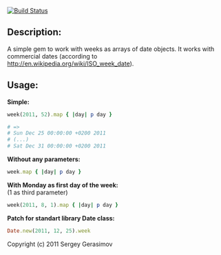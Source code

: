 [![Build Status](https://secure.travis-ci.org/grsmv/week.png?branch=master)](http://travis-ci.org/grsmv/week)

## Description:
A simple gem to work with weeks as arrays of date objects. It works with commercial dates (according to http://en.wikipedia.org/wiki/ISO_week_date).

## Usage:

__Simple:__

```ruby
week(2011, 52).map { |day| p day }

# =>
# Sun Dec 25 00:00:00 +0200 2011
# (...)
# Sat Dec 31 00:00:00 +0200 2011
```


__Without any parameters:__

```ruby
week.map { |day| p day }
```


__With Monday as first day of the week:__  
(1 as third parameter)

```ruby
week(2011, 8, 1).map { |day| p day }
```


__Patch for standart library Date class:__

```ruby
Date.new(2011, 12, 25).week
```

Copyright (c) 2011 Sergey Gerasimov
